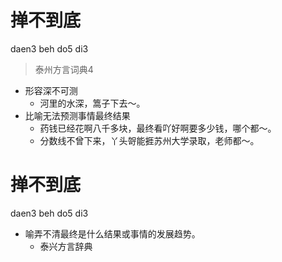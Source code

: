 # 掸不到底
daen3 beh do5 di3
> 泰州方言词典4
- 形容深不可测
  - 河里的水深，篙子下去～。
- 比喻无法预测事情最终结果
  - 药钱已经花啊八千多块，最终看吖好啊要多少钱，哪个都～。
  - 分数线不曾下来，丫头哿能捱苏州大学录取，老师都～。

# 掸不到底
daen3 beh do5 di3
+ 喻弄不清最终是什么结果或事情的发展趋势。
  * 泰兴方言辞典
